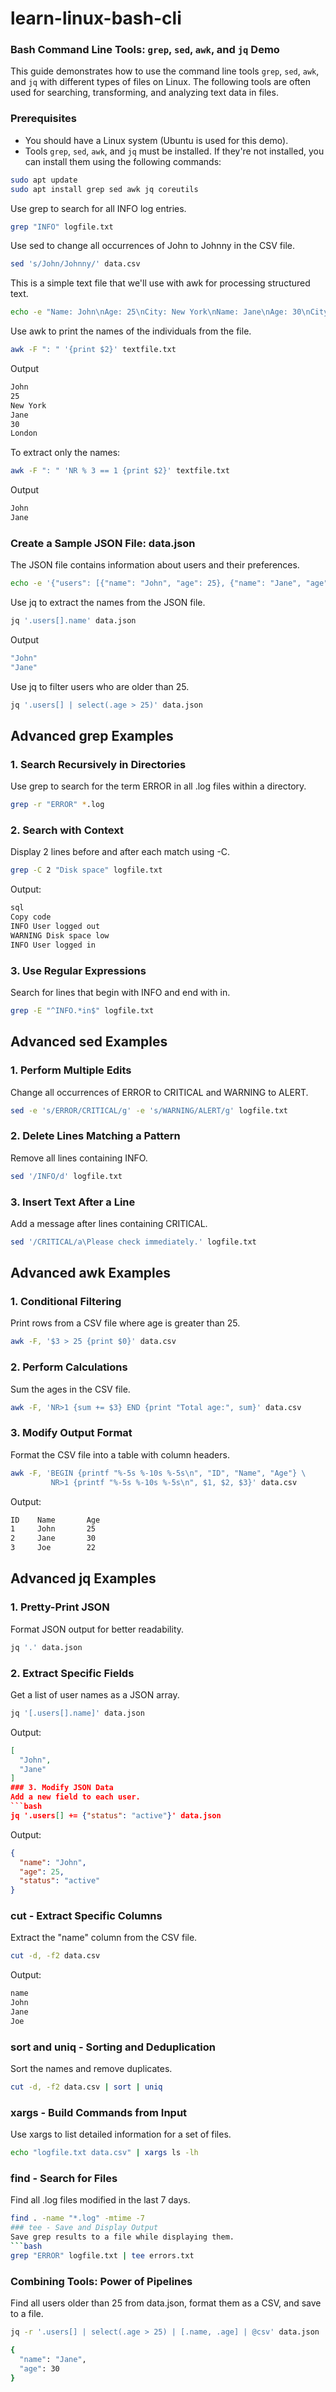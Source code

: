 # learn-linux-bash-cli
### Bash Command Line Tools: `grep`, `sed`, `awk`, and `jq` Demo

This guide demonstrates how to use the command line tools `grep`, `sed`, `awk`, and `jq` with different types of files on Linux. The following tools are often used for searching, transforming, and analyzing text data in files.

### Prerequisites
- You should have a Linux system (Ubuntu is used for this demo).
- Tools `grep`, `sed`, `awk`, and `jq` must be installed. If they're not installed, you can install them using the following commands:
```bash
sudo apt update
sudo apt install grep sed awk jq coreutils
```
Use grep to search for all INFO log entries.
```bash
grep "INFO" logfile.txt
```
Use sed to change all occurrences of John to Johnny in the CSV file.
```bash
sed 's/John/Johnny/' data.csv
```
This is a simple text file that we'll use with awk for processing structured text.
```bash
echo -e "Name: John\nAge: 25\nCity: New York\nName: Jane\nAge: 30\nCity: London" > textfile.txt
```
Use awk to print the names of the individuals from the file.
```bash
awk -F ": " '{print $2}' textfile.txt
```
Output
```bash
John
25
New York
Jane
30
London
```
To extract only the names:
```bash
awk -F ": " 'NR % 3 == 1 {print $2}' textfile.txt
```
Output
```bash
John
Jane
```
### Create a Sample JSON File: data.json
The JSON file contains information about users and their preferences.
```bash
echo -e '{"users": [{"name": "John", "age": 25}, {"name": "Jane", "age": 30}]}'> data.json
```
Use jq to extract the names from the JSON file.
```bash
jq '.users[].name' data.json
```
Output
```bash
"John"
"Jane"
```
Use jq to filter users who are older than 25.
```bash
jq '.users[] | select(.age > 25)' data.json
```
## Advanced grep Examples
### 1. Search Recursively in Directories
Use grep to search for the term ERROR in all .log files within a directory.
```bash
grep -r "ERROR" *.log
```
### 2. Search with Context
Display 2 lines before and after each match using -C.
```bash
grep -C 2 "Disk space" logfile.txt
```
Output:
```bash
sql
Copy code
INFO User logged out
WARNING Disk space low
INFO User logged in
```
### 3. Use Regular Expressions
Search for lines that begin with INFO and end with in.
```bash
grep -E "^INFO.*in$" logfile.txt
```
## Advanced sed Examples
### 1. Perform Multiple Edits
Change all occurrences of ERROR to CRITICAL and WARNING to ALERT.
```bash
sed -e 's/ERROR/CRITICAL/g' -e 's/WARNING/ALERT/g' logfile.txt
```
### 2. Delete Lines Matching a Pattern
Remove all lines containing INFO.
```bash
sed '/INFO/d' logfile.txt
```
### 3. Insert Text After a Line
Add a message after lines containing CRITICAL.
```bash
sed '/CRITICAL/a\Please check immediately.' logfile.txt
```
## Advanced awk Examples
### 1. Conditional Filtering
Print rows from a CSV file where age is greater than 25.
```bash
awk -F, '$3 > 25 {print $0}' data.csv
```
### 2. Perform Calculations
Sum the ages in the CSV file.
```bash
awk -F, 'NR>1 {sum += $3} END {print "Total age:", sum}' data.csv
```
### 3. Modify Output Format
Format the CSV file into a table with column headers.
```bash
awk -F, 'BEGIN {printf "%-5s %-10s %-5s\n", "ID", "Name", "Age"} \
         NR>1 {printf "%-5s %-10s %-5s\n", $1, $2, $3}' data.csv
```
Output:
```bash
ID    Name       Age  
1     John       25   
2     Jane       30   
3     Joe        22
```
## Advanced jq Examples
### 1. Pretty-Print JSON
Format JSON output for better readability.
```bash
jq '.' data.json
```
### 2. Extract Specific Fields
Get a list of user names as a JSON array.
```bash
jq '[.users[].name]' data.json
```
Output:
```json
[
  "John",
  "Jane"
]
### 3. Modify JSON Data
Add a new field to each user.
```bash
jq '.users[] += {"status": "active"}' data.json
```
Output:
```json
{
  "name": "John",
  "age": 25,
  "status": "active"
}
```
### cut - Extract Specific Columns
Extract the "name" column from the CSV file.
```bash
cut -d, -f2 data.csv
```
Output:
```bash
name
John
Jane
Joe
```
### sort and uniq - Sorting and Deduplication
Sort the names and remove duplicates.
```bash
cut -d, -f2 data.csv | sort | uniq
```
### xargs - Build Commands from Input
Use xargs to list detailed information for a set of files.
```bash
echo "logfile.txt data.csv" | xargs ls -lh
```
### find - Search for Files
Find all .log files modified in the last 7 days.
```bash
find . -name "*.log" -mtime -7
### tee - Save and Display Output
Save grep results to a file while displaying them.
```bash
grep "ERROR" logfile.txt | tee errors.txt
```
### Combining Tools: Power of Pipelines
Find all users older than 25 from data.json, format them as a CSV, and save to a file.
```bash
jq -r '.users[] | select(.age > 25) | [.name, .age] | @csv' data.json | tee filtered_user
```
```bash
{
  "name": "Jane",
  "age": 30
}
```
